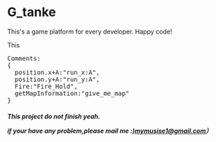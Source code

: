 # G_tanke
This's a game platform for every developer.
Happy code!

This
<pre>
Comments:
{
  position.x+A:"run_x:A",
  position.y+A:"run_y:A",
  Fire:"Fire_Hold",
  getMapInformation:"give_me_map"
}
</pre>
<h5>This project do not finish yeah.<p>if your have any problem,please mail me :)<a href="mailto:mymusise1@gmail.com?subject=selenium&amp;body=HI，mymusise.">mymusise1@gmail.com</a>）</p></h5>
